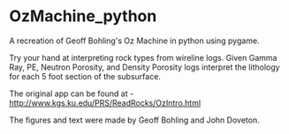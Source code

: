 # OzMachine_python
 A recreation of Geoff Bohling's Oz Machine in python using pygame.
 
 Try your hand at interpreting rock types from wireline logs.  Given Gamma Ray, PE, Neutron Porosity, and Density Porosity logs interpret the lithology for each 5 foot section of the subsurface.
 
 The original app can be found at - http://www.kgs.ku.edu/PRS/ReadRocks/OzIntro.html
 
 The figures and text were made by Geoff Bohling and John Doveton.

